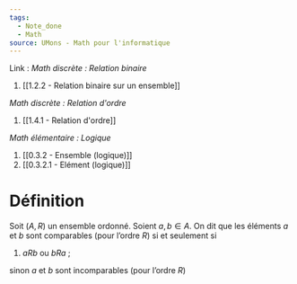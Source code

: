```yaml
---
tags:
  - Note_done
  - Math
source: UMons - Math pour l'informatique
---
```


Link :
_Math discrète : Relation binaire_
1. [[1.2.2 - Relation binaire sur un ensemble]]

_Math discrète : Relation d'ordre_ 
1. [[1.4.1 - Relation d'ordre]]

_Math élémentaire : Logique_
1. [[0.3.2 - Ensemble (logique)]]
2. [[0.3.2.1 - Elément (logique)]]

# Définition
Soit $(A, R)$ un ensemble ordonné. 
Soient $a, b ∈ A$. 
On dit que les éléments $a$ et $b$ sont comparables (pour l’ordre $R$) si et seulement si 
1. $aRb$ ou $bRa$ ; 

sinon $a$ et $b$ sont incomparables (pour l’ordre $R$)
